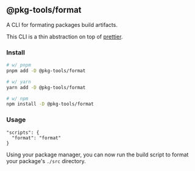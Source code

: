 ## @pkg-tools/format

A CLI for formating packages build artifacts.

This CLI is a thin abstraction on top of [prettier](https://prettier.io/).

### Install

```bash
# w/ pnpm
pnpm add -D @pkg-tools/format

# w/ yarn
yarn add -D @pkg-tools/format

# w/ npm
npm install -D @pkg-tools/format
```

### Usage

```
"scripts": {
  "format": "format"
}
```

Using your package manager, you can now run the build script to format your package's `./src` directory.
